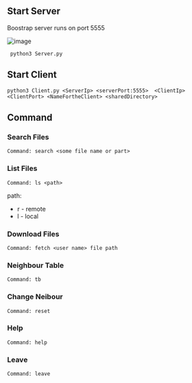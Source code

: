 ## Start Server
Boostrap server runs on port 5555


![image](https://github.com/user-attachments/assets/6d919a41-c2b6-41fe-8e69-5d41d9cd0379)

```
 python3 Server.py 

```

## Start Client
```
python3 Client.py <ServerIp> <serverPort:5555>  <ClientIp> <ClientPort> <NameFortheClient> <sharedDirectory>
```

## Command

### Search Files
```
Command: search <some file name or part>
```
### List Files
```
Command: ls <path>
```
path:
- r - remote
- l - local

### Download Files
```
Command: fetch <user name> file path
```
### Neighbour Table
```
Command: tb
```
### Change Neibour
```
Command: reset
```
### Help
```
Command: help
```

### Leave
```
Command: leave
```
